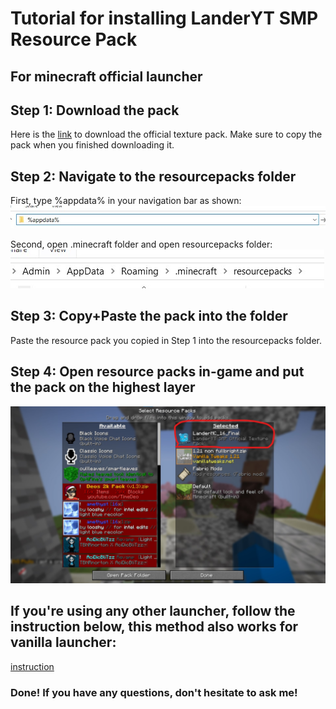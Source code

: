 # Tutorial for installing LanderYT SMP Resource Pack

## For minecraft official launcher
## Step 1: Download the pack
Here is the [link](https://drive.google.com/file/d/1gyGokcPTNe3MLpuvUEg5XkMEu9_ffNeo/view?usp=sharing) to download the official texture pack. Make sure to copy the pack when you finished downloading it. 

## Step 2: Navigate to the resourcepacks folder
First, type %appdata% in your navigation bar as shown:    
![appdata](https://github.com/landeryt/LanderYTSMP/blob/main/lib/screenshots/appdata.jpg)

    
Second, open .minecraft folder and open resourcepacks folder:  
![resourcepacks](https://github.com/landeryt/LanderYTSMP/blob/main/lib/screenshots/resourcepacks.jpg)

## Step 3: Copy+Paste the pack into the folder
Paste the resource pack you copied in Step 1 into the resourcepacks folder. 

## Step 4: Open resource packs in-game and put the pack on the highest layer  
![play](https://github.com/landeryt/LanderYTSMP/blob/main/lib/screenshots/highest_layer.jpg)  



## If you're using any other launcher, follow the instruction below, this method also works for vanilla launcher:  
[instruction](https://youtu.be/LhOFa1LspU0)  


### Done! If you have any questions, don't hesitate to ask me!
